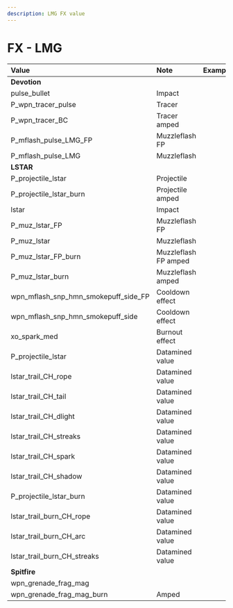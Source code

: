 ```yaml
---
description: LMG FX value
---
```


# FX - LMG

| Value | Note | Example |
| :--- | :--- | :--- |
| **Devotion** |  |  |
| pulse\_bullet | Impact |  |
| P\_wpn\_tracer\_pulse | Tracer |  |
| P\_wpn\_tracer\_BC | Tracer amped |  |
| P\_mflash\_pulse\_LMG\_FP | Muzzleflash FP |  |
| P\_mflash\_pulse\_LMG | Muzzleflash |  |
| **LSTAR** |  |  |
| P\_projectile\_lstar | Projectile |  |
| P\_projectile\_lstar\_burn | Projectile amped |  |
| lstar | Impact |  |
| P\_muz\_lstar\_FP | Muzzleflash FP |  |
| P\_muz\_lstar | Muzzleflash |  |
| P\_muz\_lstar\_FP\_burn | Muzzleflash FP amped |  |
| P\_muz\_lstar\_burn | Muzzleflash amped |  |
| wpn\_mflash\_snp\_hmn\_smokepuff\_side\_FP | Cooldown effect |  |
| wpn\_mflash\_snp\_hmn\_smokepuff\_side | Cooldown effect |  |
| xo\_spark\_med | Burnout effect |  |
| P\_projectile\_lstar | Datamined value |  |
| lstar\_trail\_CH\_rope | Datamined value |  |
| lstar\_trail\_CH\_tail | Datamined value |  |
| lstar\_trail\_CH\_dlight | Datamined value |  |
| lstar\_trail\_CH\_streaks | Datamined value |  |
| lstar\_trail\_CH\_spark | Datamined value |  |
| lstar\_trail\_CH\_shadow | Datamined value |  |
| P\_projectile\_lstar\_burn | Datamined value |  |
| lstar\_trail\_burn\_CH\_rope | Datamined value |  |
| lstar\_trail\_burn\_CH\_arc | Datamined value |  |
| lstar\_trail\_burn\_CH\_streaks | Datamined value |  |
| **Spitfire** |  |  |
| wpn\_grenade\_frag\_mag |  |  |
| wpn\_grenade\_frag\_mag\_burn | Amped |  |

